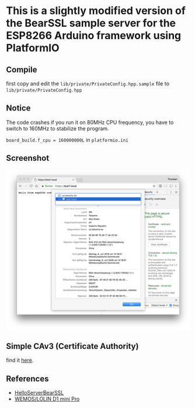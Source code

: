 # This is a slightly modified version of the BearSSL sample server for the ESP8266 Arduino framework using PlatformIO

## Compile

first copy and edit the `lib/private/PrivateConfig.hpp.sample` file to `lib/private/PrivateConfig.hpp`

## Notice

The code crashes if you run it on 80MHz CPU frequency, you have to switch to 160MHz to stabilize the program.

`board_build.f_cpu = 160000000L` in `platformio.ini`

## Screenshot

![Screenshot](./img/screenshot.png)

## Simple CAv3 (Certificate Authority)

find it [here](https://github.com/thorsten-l/Simple-CAv3).

## References

- [HelloServerBearSSL](https://github.com/esp8266/Arduino/blob/master/libraries/ESP8266WebServer/examples/HelloServerBearSSL/HelloServerBearSSL.ino)
- [WEMOS/LOLIN D1 mini Pro](https://wiki.wemos.cc/products:d1:d1_mini_pro)
